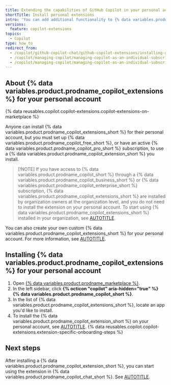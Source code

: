 ```yaml
---
title: Extending the capabilities of GitHub Copilot in your personal account
shortTitle: Install personal extensions
intro: 'You can add additional functionality to {% data variables.product.prodname_copilot_short %} in your personal account, by installing certain {% data variables.product.prodname_github_apps %} from {% data variables.product.prodname_marketplace %}.'
versions:
  feature: copilot-extensions
topics:
  - Copilot
type: how_to
redirect_from:
  - /copilot/github-copilot-chat/github-copilot-extensions/installing-github-copilot-extensions-for-your-personal-account
  - /copilot/managing-copilot/managing-copilot-as-an-individual-subscriber/installing-github-copilot-extensions-for-your-personal-account
  - /copilot/managing-copilot/managing-copilot-as-an-individual-subscriber/extending-the-capabilities-of-github-copilot-in-your-personal-account
---
```


## About {% data variables.product.prodname_copilot_extensions %} for your personal account

{% data reusables.copilot.copilot-extensions.copilot-extensions-on-marketplace %}

Anyone can install {% data variables.product.prodname_copilot_extensions_short %} for their personal account, but you must set up {% data variables.product.prodname_copilot_free_short %}, or have an active {% data variables.product.prodname_copilot_pro_short %} subscription, to use a {% data variables.product.prodname_copilot_extension_short %} you install.

> [!NOTE] If you have access to {% data variables.product.prodname_copilot_short %} through a {% data variables.product.prodname_copilot_business_short %} or {% data variables.product.prodname_copilot_enterprise_short %} subscription, {% data variables.product.prodname_copilot_extensions_short %} are installed by organization owners at the organization level, and you do not need to install the extension on your personal account. To start using {% data variables.product.prodname_copilot_extensions_short %} installed in your organization, see [AUTOTITLE](/copilot/github-copilot-chat/github-copilot-extensions/using-github-copilot-extensions).

You can also create your own custom {% data variables.product.prodname_copilot_extensions_short %} for your personal account. For more information, see [AUTOTITLE](/copilot/building-copilot-extensions/about-building-copilot-extensions).

## Installing {% data variables.product.prodname_copilot_extensions %} for your personal account

1. Open [{% data variables.product.prodname_marketplace %}](https://github.com/marketplace?type=apps&copilot_app=true).
1. In the left sidebar, click **{% octicon "copilot" aria-hidden="true" %} {% data variables.product.prodname_copilot_short %}**.
1. In the list of {% data variables.product.prodname_copilot_extensions_short %}, locate an app you'd like to install.
1. To install the {% data variables.product.prodname_copilot_extension_short %} on your personal account, see [AUTOTITLE](/apps/using-github-apps/installing-a-github-app-from-github-marketplace-for-your-personal-account#installing-a-github-app-in-your-personal-account).
{% data reusables.copilot.copilot-extensions.extension-specific-onboarding-steps %}

## Next steps

After installing a {% data variables.product.prodname_copilot_extension_short %}, you can start using the extension in {% data variables.product.prodname_copilot_chat_short %}. See [AUTOTITLE](/copilot/github-copilot-chat/github-copilot-extensions/using-github-copilot-extensions).
